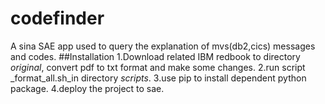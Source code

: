 # codefinder
A sina SAE app used to query the explanation of mvs(db2,cics) messages and codes.
##Installation
1.Download related IBM redbook to directory _original_,
convert pdf to txt format and make some changes.
2.run script _format_all.sh_in directory _scripts_.
3.use pip to install dependent python package.
4.deploy the project to sae.
